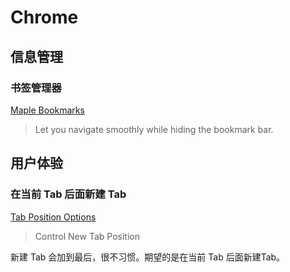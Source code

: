 # Chrome
## 信息管理
### 书签管理器
[Maple Bookmarks](https://chrome.google.com/webstore/detail/maple-bookmarks/lgncmpklmepncbjpiebhdoejhmbcnjad)  
> Let you navigate smoothly while hiding the bookmark bar.

## 用户体验
### 在当前 Tab 后面新建 Tab
[Tab Position Options](https://chrome.google.com/webstore/detail/tab-position-options/fjccjnfkdkdmjohojoggodkigkjkkjhl/related?hl=zh-CN)  
> Control New Tab Position

新建 Tab 会加到最后，很不习惯。期望的是在当前 Tab 后面新建Tab。




